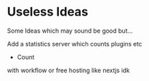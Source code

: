 # Useless Ideas

Some Ideas which may sound be good but...

Add a statistics server which counts plugins etc
- Count

with workflow or free hosting like nextjs idk
